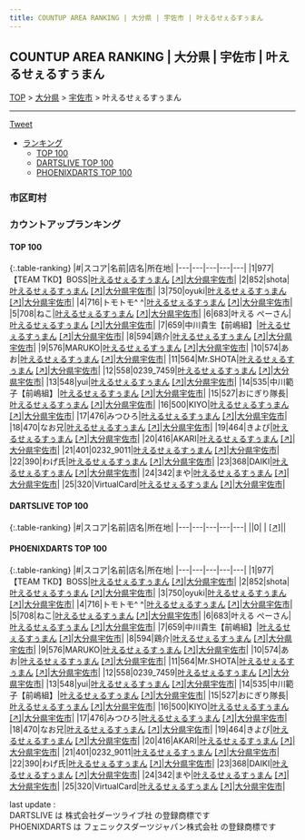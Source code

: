 ```yaml
---
title: COUNTUP AREA RANKING | 大分県 | 宇佐市 | 叶えるせぇるすぅまん
---
```

## COUNTUP AREA RANKING | 大分県 | 宇佐市 | 叶えるせぇるすぅまん

[TOP](/darts/rank/) > [大分県](/darts/rank/大分県/) > [宇佐市](/darts/rank/大分県/宇佐市/) > 叶えるせぇるすぅまん

___

<a href="https://twitter.com/share?ref_src=twsrc%5Etfw" data-text="COUNTUP AREA RANKING | 大分県宇佐市叶えるせぇるすぅまん" class="twitter-share-button" data-hashtags="DARTSLIVE,PHOENIXDARTS,darts,ダーツ" data-show-count="false">Tweet</a>

* [ランキング](#カウントアップランキング)
    * [TOP 100](#top-100)
    * [DARTSLIVE TOP 100](#dartslive-top-100)
    * [PHOENIXDARTS TOP 100](#phoenixdarts-top-100)

### 市区町村

<ul>

</ul>

### カウントアップランキング

#### TOP 100



{:.table-ranking}
|#|スコア|名前|店名|所在地|
|---|---|---|---|---|
|1|977|<span class="rank-name-pd">【TEAM TKD】BOSS</span>|<a href="/darts/rank/shops/90399.html">叶えるせぇるすぅまん</a> <a href="https://vs.phoenixdarts.com/jp/shop/shopDetailInfo/s_90399?s_seq=90399">[↗]</a>|<a href="/darts/rank/大分県/宇佐市">大分県宇佐市</a>|
|2|852|<span class="rank-name-pd">shota</span>|<a href="/darts/rank/shops/90399.html">叶えるせぇるすぅまん</a> <a href="https://vs.phoenixdarts.com/jp/shop/shopDetailInfo/s_90399?s_seq=90399">[↗]</a>|<a href="/darts/rank/大分県/宇佐市">大分県宇佐市</a>|
|3|750|<span class="rank-name-pd">oyuki</span>|<a href="/darts/rank/shops/90399.html">叶えるせぇるすぅまん</a> <a href="https://vs.phoenixdarts.com/jp/shop/shopDetailInfo/s_90399?s_seq=90399">[↗]</a>|<a href="/darts/rank/大分県/宇佐市">大分県宇佐市</a>|
|4|716|<span class="rank-name-pd">トモトモ^ ^</span>|<a href="/darts/rank/shops/90399.html">叶えるせぇるすぅまん</a> <a href="https://vs.phoenixdarts.com/jp/shop/shopDetailInfo/s_90399?s_seq=90399">[↗]</a>|<a href="/darts/rank/大分県/宇佐市">大分県宇佐市</a>|
|5|708|<span class="rank-name-pd">ねこ</span>|<a href="/darts/rank/shops/90399.html">叶えるせぇるすぅまん</a> <a href="https://vs.phoenixdarts.com/jp/shop/shopDetailInfo/s_90399?s_seq=90399">[↗]</a>|<a href="/darts/rank/大分県/宇佐市">大分県宇佐市</a>|
|6|683|<span class="rank-name-pd">叶える ぺーさん</span>|<a href="/darts/rank/shops/90399.html">叶えるせぇるすぅまん</a> <a href="https://vs.phoenixdarts.com/jp/shop/shopDetailInfo/s_90399?s_seq=90399">[↗]</a>|<a href="/darts/rank/大分県/宇佐市">大分県宇佐市</a>|
|7|659|<span class="rank-name-pd">中川貴生【前嶋組】</span>|<a href="/darts/rank/shops/90399.html">叶えるせぇるすぅまん</a> <a href="https://vs.phoenixdarts.com/jp/shop/shopDetailInfo/s_90399?s_seq=90399">[↗]</a>|<a href="/darts/rank/大分県/宇佐市">大分県宇佐市</a>|
|8|594|<span class="rank-name-pd">鶏介</span>|<a href="/darts/rank/shops/90399.html">叶えるせぇるすぅまん</a> <a href="https://vs.phoenixdarts.com/jp/shop/shopDetailInfo/s_90399?s_seq=90399">[↗]</a>|<a href="/darts/rank/大分県/宇佐市">大分県宇佐市</a>|
|9|576|<span class="rank-name-pd">MARUKO</span>|<a href="/darts/rank/shops/90399.html">叶えるせぇるすぅまん</a> <a href="https://vs.phoenixdarts.com/jp/shop/shopDetailInfo/s_90399?s_seq=90399">[↗]</a>|<a href="/darts/rank/大分県/宇佐市">大分県宇佐市</a>|
|10|574|<span class="rank-name-pd">あお</span>|<a href="/darts/rank/shops/90399.html">叶えるせぇるすぅまん</a> <a href="https://vs.phoenixdarts.com/jp/shop/shopDetailInfo/s_90399?s_seq=90399">[↗]</a>|<a href="/darts/rank/大分県/宇佐市">大分県宇佐市</a>|
|11|564|<span class="rank-name-pd">Mr.SHOTA</span>|<a href="/darts/rank/shops/90399.html">叶えるせぇるすぅまん</a> <a href="https://vs.phoenixdarts.com/jp/shop/shopDetailInfo/s_90399?s_seq=90399">[↗]</a>|<a href="/darts/rank/大分県/宇佐市">大分県宇佐市</a>|
|12|558|<span class="rank-name-pd">0239_7459</span>|<a href="/darts/rank/shops/90399.html">叶えるせぇるすぅまん</a> <a href="https://vs.phoenixdarts.com/jp/shop/shopDetailInfo/s_90399?s_seq=90399">[↗]</a>|<a href="/darts/rank/大分県/宇佐市">大分県宇佐市</a>|
|13|548|<span class="rank-name-pd">yui</span>|<a href="/darts/rank/shops/90399.html">叶えるせぇるすぅまん</a> <a href="https://vs.phoenixdarts.com/jp/shop/shopDetailInfo/s_90399?s_seq=90399">[↗]</a>|<a href="/darts/rank/大分県/宇佐市">大分県宇佐市</a>|
|14|535|<span class="rank-name-pd">中川範子【前嶋組】</span>|<a href="/darts/rank/shops/90399.html">叶えるせぇるすぅまん</a> <a href="https://vs.phoenixdarts.com/jp/shop/shopDetailInfo/s_90399?s_seq=90399">[↗]</a>|<a href="/darts/rank/大分県/宇佐市">大分県宇佐市</a>|
|15|527|<span class="rank-name-pd">おにぎり隊長</span>|<a href="/darts/rank/shops/90399.html">叶えるせぇるすぅまん</a> <a href="https://vs.phoenixdarts.com/jp/shop/shopDetailInfo/s_90399?s_seq=90399">[↗]</a>|<a href="/darts/rank/大分県/宇佐市">大分県宇佐市</a>|
|16|500|<span class="rank-name-pd">KIYO</span>|<a href="/darts/rank/shops/90399.html">叶えるせぇるすぅまん</a> <a href="https://vs.phoenixdarts.com/jp/shop/shopDetailInfo/s_90399?s_seq=90399">[↗]</a>|<a href="/darts/rank/大分県/宇佐市">大分県宇佐市</a>|
|17|476|<span class="rank-name-pd">みつひろ</span>|<a href="/darts/rank/shops/90399.html">叶えるせぇるすぅまん</a> <a href="https://vs.phoenixdarts.com/jp/shop/shopDetailInfo/s_90399?s_seq=90399">[↗]</a>|<a href="/darts/rank/大分県/宇佐市">大分県宇佐市</a>|
|18|470|<span class="rank-name-pd">なお兄</span>|<a href="/darts/rank/shops/90399.html">叶えるせぇるすぅまん</a> <a href="https://vs.phoenixdarts.com/jp/shop/shopDetailInfo/s_90399?s_seq=90399">[↗]</a>|<a href="/darts/rank/大分県/宇佐市">大分県宇佐市</a>|
|19|464|<span class="rank-name-pd">きよぴ</span>|<a href="/darts/rank/shops/90399.html">叶えるせぇるすぅまん</a> <a href="https://vs.phoenixdarts.com/jp/shop/shopDetailInfo/s_90399?s_seq=90399">[↗]</a>|<a href="/darts/rank/大分県/宇佐市">大分県宇佐市</a>|
|20|416|<span class="rank-name-pd">AKARI</span>|<a href="/darts/rank/shops/90399.html">叶えるせぇるすぅまん</a> <a href="https://vs.phoenixdarts.com/jp/shop/shopDetailInfo/s_90399?s_seq=90399">[↗]</a>|<a href="/darts/rank/大分県/宇佐市">大分県宇佐市</a>|
|21|401|<span class="rank-name-pd">0232_9011</span>|<a href="/darts/rank/shops/90399.html">叶えるせぇるすぅまん</a> <a href="https://vs.phoenixdarts.com/jp/shop/shopDetailInfo/s_90399?s_seq=90399">[↗]</a>|<a href="/darts/rank/大分県/宇佐市">大分県宇佐市</a>|
|22|390|<span class="rank-name-pd">わげ氏</span>|<a href="/darts/rank/shops/90399.html">叶えるせぇるすぅまん</a> <a href="https://vs.phoenixdarts.com/jp/shop/shopDetailInfo/s_90399?s_seq=90399">[↗]</a>|<a href="/darts/rank/大分県/宇佐市">大分県宇佐市</a>|
|23|368|<span class="rank-name-pd">DAIKI</span>|<a href="/darts/rank/shops/90399.html">叶えるせぇるすぅまん</a> <a href="https://vs.phoenixdarts.com/jp/shop/shopDetailInfo/s_90399?s_seq=90399">[↗]</a>|<a href="/darts/rank/大分県/宇佐市">大分県宇佐市</a>|
|24|342|<span class="rank-name-pd">まや</span>|<a href="/darts/rank/shops/90399.html">叶えるせぇるすぅまん</a> <a href="https://vs.phoenixdarts.com/jp/shop/shopDetailInfo/s_90399?s_seq=90399">[↗]</a>|<a href="/darts/rank/大分県/宇佐市">大分県宇佐市</a>|
|25|320|<span class="rank-name-pd">VirtualCard</span>|<a href="/darts/rank/shops/90399.html">叶えるせぇるすぅまん</a> <a href="https://vs.phoenixdarts.com/jp/shop/shopDetailInfo/s_90399?s_seq=90399">[↗]</a>|<a href="/darts/rank/大分県/宇佐市">大分県宇佐市</a>|


#### DARTSLIVE TOP 100



{:.table-ranking}
|#|スコア|名前|店名|所在地|
|---|---|---|---|---|
||0|<span class="rank-name-dl"> </span>|<a href="/darts/rank/shops/.html"></a> <a href="">[↗]</a>|<a href="/darts/rank//"></a>|


#### PHOENIXDARTS TOP 100



{:.table-ranking}
|#|スコア|名前|店名|所在地|
|---|---|---|---|---|
|1|977|<span class="rank-name-pd">【TEAM TKD】BOSS</span>|<a href="/darts/rank/shops/90399.html">叶えるせぇるすぅまん</a> <a href="https://vs.phoenixdarts.com/jp/shop/shopDetailInfo/s_90399?s_seq=90399">[↗]</a>|<a href="/darts/rank/大分県/宇佐市">大分県宇佐市</a>|
|2|852|<span class="rank-name-pd">shota</span>|<a href="/darts/rank/shops/90399.html">叶えるせぇるすぅまん</a> <a href="https://vs.phoenixdarts.com/jp/shop/shopDetailInfo/s_90399?s_seq=90399">[↗]</a>|<a href="/darts/rank/大分県/宇佐市">大分県宇佐市</a>|
|3|750|<span class="rank-name-pd">oyuki</span>|<a href="/darts/rank/shops/90399.html">叶えるせぇるすぅまん</a> <a href="https://vs.phoenixdarts.com/jp/shop/shopDetailInfo/s_90399?s_seq=90399">[↗]</a>|<a href="/darts/rank/大分県/宇佐市">大分県宇佐市</a>|
|4|716|<span class="rank-name-pd">トモトモ^ ^</span>|<a href="/darts/rank/shops/90399.html">叶えるせぇるすぅまん</a> <a href="https://vs.phoenixdarts.com/jp/shop/shopDetailInfo/s_90399?s_seq=90399">[↗]</a>|<a href="/darts/rank/大分県/宇佐市">大分県宇佐市</a>|
|5|708|<span class="rank-name-pd">ねこ</span>|<a href="/darts/rank/shops/90399.html">叶えるせぇるすぅまん</a> <a href="https://vs.phoenixdarts.com/jp/shop/shopDetailInfo/s_90399?s_seq=90399">[↗]</a>|<a href="/darts/rank/大分県/宇佐市">大分県宇佐市</a>|
|6|683|<span class="rank-name-pd">叶える ぺーさん</span>|<a href="/darts/rank/shops/90399.html">叶えるせぇるすぅまん</a> <a href="https://vs.phoenixdarts.com/jp/shop/shopDetailInfo/s_90399?s_seq=90399">[↗]</a>|<a href="/darts/rank/大分県/宇佐市">大分県宇佐市</a>|
|7|659|<span class="rank-name-pd">中川貴生【前嶋組】</span>|<a href="/darts/rank/shops/90399.html">叶えるせぇるすぅまん</a> <a href="https://vs.phoenixdarts.com/jp/shop/shopDetailInfo/s_90399?s_seq=90399">[↗]</a>|<a href="/darts/rank/大分県/宇佐市">大分県宇佐市</a>|
|8|594|<span class="rank-name-pd">鶏介</span>|<a href="/darts/rank/shops/90399.html">叶えるせぇるすぅまん</a> <a href="https://vs.phoenixdarts.com/jp/shop/shopDetailInfo/s_90399?s_seq=90399">[↗]</a>|<a href="/darts/rank/大分県/宇佐市">大分県宇佐市</a>|
|9|576|<span class="rank-name-pd">MARUKO</span>|<a href="/darts/rank/shops/90399.html">叶えるせぇるすぅまん</a> <a href="https://vs.phoenixdarts.com/jp/shop/shopDetailInfo/s_90399?s_seq=90399">[↗]</a>|<a href="/darts/rank/大分県/宇佐市">大分県宇佐市</a>|
|10|574|<span class="rank-name-pd">あお</span>|<a href="/darts/rank/shops/90399.html">叶えるせぇるすぅまん</a> <a href="https://vs.phoenixdarts.com/jp/shop/shopDetailInfo/s_90399?s_seq=90399">[↗]</a>|<a href="/darts/rank/大分県/宇佐市">大分県宇佐市</a>|
|11|564|<span class="rank-name-pd">Mr.SHOTA</span>|<a href="/darts/rank/shops/90399.html">叶えるせぇるすぅまん</a> <a href="https://vs.phoenixdarts.com/jp/shop/shopDetailInfo/s_90399?s_seq=90399">[↗]</a>|<a href="/darts/rank/大分県/宇佐市">大分県宇佐市</a>|
|12|558|<span class="rank-name-pd">0239_7459</span>|<a href="/darts/rank/shops/90399.html">叶えるせぇるすぅまん</a> <a href="https://vs.phoenixdarts.com/jp/shop/shopDetailInfo/s_90399?s_seq=90399">[↗]</a>|<a href="/darts/rank/大分県/宇佐市">大分県宇佐市</a>|
|13|548|<span class="rank-name-pd">yui</span>|<a href="/darts/rank/shops/90399.html">叶えるせぇるすぅまん</a> <a href="https://vs.phoenixdarts.com/jp/shop/shopDetailInfo/s_90399?s_seq=90399">[↗]</a>|<a href="/darts/rank/大分県/宇佐市">大分県宇佐市</a>|
|14|535|<span class="rank-name-pd">中川範子【前嶋組】</span>|<a href="/darts/rank/shops/90399.html">叶えるせぇるすぅまん</a> <a href="https://vs.phoenixdarts.com/jp/shop/shopDetailInfo/s_90399?s_seq=90399">[↗]</a>|<a href="/darts/rank/大分県/宇佐市">大分県宇佐市</a>|
|15|527|<span class="rank-name-pd">おにぎり隊長</span>|<a href="/darts/rank/shops/90399.html">叶えるせぇるすぅまん</a> <a href="https://vs.phoenixdarts.com/jp/shop/shopDetailInfo/s_90399?s_seq=90399">[↗]</a>|<a href="/darts/rank/大分県/宇佐市">大分県宇佐市</a>|
|16|500|<span class="rank-name-pd">KIYO</span>|<a href="/darts/rank/shops/90399.html">叶えるせぇるすぅまん</a> <a href="https://vs.phoenixdarts.com/jp/shop/shopDetailInfo/s_90399?s_seq=90399">[↗]</a>|<a href="/darts/rank/大分県/宇佐市">大分県宇佐市</a>|
|17|476|<span class="rank-name-pd">みつひろ</span>|<a href="/darts/rank/shops/90399.html">叶えるせぇるすぅまん</a> <a href="https://vs.phoenixdarts.com/jp/shop/shopDetailInfo/s_90399?s_seq=90399">[↗]</a>|<a href="/darts/rank/大分県/宇佐市">大分県宇佐市</a>|
|18|470|<span class="rank-name-pd">なお兄</span>|<a href="/darts/rank/shops/90399.html">叶えるせぇるすぅまん</a> <a href="https://vs.phoenixdarts.com/jp/shop/shopDetailInfo/s_90399?s_seq=90399">[↗]</a>|<a href="/darts/rank/大分県/宇佐市">大分県宇佐市</a>|
|19|464|<span class="rank-name-pd">きよぴ</span>|<a href="/darts/rank/shops/90399.html">叶えるせぇるすぅまん</a> <a href="https://vs.phoenixdarts.com/jp/shop/shopDetailInfo/s_90399?s_seq=90399">[↗]</a>|<a href="/darts/rank/大分県/宇佐市">大分県宇佐市</a>|
|20|416|<span class="rank-name-pd">AKARI</span>|<a href="/darts/rank/shops/90399.html">叶えるせぇるすぅまん</a> <a href="https://vs.phoenixdarts.com/jp/shop/shopDetailInfo/s_90399?s_seq=90399">[↗]</a>|<a href="/darts/rank/大分県/宇佐市">大分県宇佐市</a>|
|21|401|<span class="rank-name-pd">0232_9011</span>|<a href="/darts/rank/shops/90399.html">叶えるせぇるすぅまん</a> <a href="https://vs.phoenixdarts.com/jp/shop/shopDetailInfo/s_90399?s_seq=90399">[↗]</a>|<a href="/darts/rank/大分県/宇佐市">大分県宇佐市</a>|
|22|390|<span class="rank-name-pd">わげ氏</span>|<a href="/darts/rank/shops/90399.html">叶えるせぇるすぅまん</a> <a href="https://vs.phoenixdarts.com/jp/shop/shopDetailInfo/s_90399?s_seq=90399">[↗]</a>|<a href="/darts/rank/大分県/宇佐市">大分県宇佐市</a>|
|23|368|<span class="rank-name-pd">DAIKI</span>|<a href="/darts/rank/shops/90399.html">叶えるせぇるすぅまん</a> <a href="https://vs.phoenixdarts.com/jp/shop/shopDetailInfo/s_90399?s_seq=90399">[↗]</a>|<a href="/darts/rank/大分県/宇佐市">大分県宇佐市</a>|
|24|342|<span class="rank-name-pd">まや</span>|<a href="/darts/rank/shops/90399.html">叶えるせぇるすぅまん</a> <a href="https://vs.phoenixdarts.com/jp/shop/shopDetailInfo/s_90399?s_seq=90399">[↗]</a>|<a href="/darts/rank/大分県/宇佐市">大分県宇佐市</a>|
|25|320|<span class="rank-name-pd">VirtualCard</span>|<a href="/darts/rank/shops/90399.html">叶えるせぇるすぅまん</a> <a href="https://vs.phoenixdarts.com/jp/shop/shopDetailInfo/s_90399?s_seq=90399">[↗]</a>|<a href="/darts/rank/大分県/宇佐市">大分県宇佐市</a>|


<div class="footer border-top border-gray-light mt-5 pt-3 text-right text-gray">
    last update : <span style="font-weight: italic" id="foot_last_modified"></span><br />
    DARTSLIVE は 株式会社ダーツライブ社 の登録商標です<br />
    PHOENIXDARTS は フェニックスダーツジャパン株式会社 の登録商標です<br />
</div>

<script src="https://cdnjs.cloudflare.com/ajax/libs/jquery.tablesorter/2.31.3/js/jquery.tablesorter.min.js" integrity="sha512-qzgd5cYSZcosqpzpn7zF2ZId8f/8CHmFKZ8j7mU4OUXTNRd5g+ZHBPsgKEwoqxCtdQvExE5LprwwPAgoicguNg==" crossorigin="anonymous" referrerpolicy="no-referrer"></script>
<link rel="stylesheet" href="https://cdnjs.cloudflare.com/ajax/libs/jquery.tablesorter/2.31.3/css/theme.default.min.css" integrity="sha512-wghhOJkjQX0Lh3NSWvNKeZ0ZpNn+SPVXX1Qyc9OCaogADktxrBiBdKGDoqVUOyhStvMBmJQ8ZdMHiR3wuEq8+w==" crossorigin="anonymous" referrerpolicy="no-referrer" />
<script>
$(function() {
    $(".table-ranking").tablesorter({sortList:[[0, 0]]});
    $("#foot_last_modified").text(formatDate(new Date(document.lastModified), 'yyyy-MM-dd HH:mm:ss'));
});
</script>

<script async src="https://platform.twitter.com/widgets.js" charset="utf-8"></script>